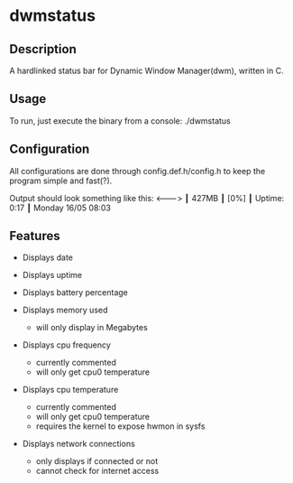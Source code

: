 # dwmstatus
## Description
A hardlinked status bar for Dynamic Window Manager(dwm), written in C.

## Usage
To run, just execute the binary from a console:
./dwmstatus

## Configuration
All configurations are done through config.def.h/config.h
to keep the program simple and fast(?).


Output should look something like this:
<---> ┃ 427MB ┃ [0%] ┃ Uptime: 0:17 ┃ Monday 16/05 08:03

## Features
 - Displays date

 - Displays uptime

 - Displays battery percentage

 - Displays memory used
   - will only display in Megabytes

 - Displays cpu frequency
   - currently commented 
   - will only get cpu0 temperature

 - Displays cpu temperature
   - currently commented
   - will only get cpu0 temperature
   - requires the kernel to expose hwmon in sysfs

 - Displays network connections
   - only displays if connected or not
   - cannot check for internet access
